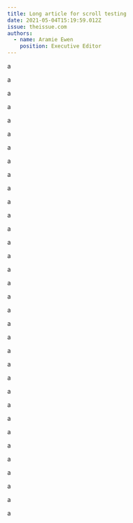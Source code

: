 ```yaml
---
title: Long article for scroll testing
date: 2021-05-04T15:19:59.012Z
issue: theissue.com
authors:
  - name: Aramie Ewen
    position: Executive Editor
---
```

a

a

a

a

a

a

a

a

a

a

a

a

a

a

a

a



a

a

a

a

a

a

a

a

a

a

a

a

a

a

a

a

a

a